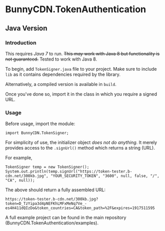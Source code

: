# BunnyCDN.TokenAuthentication
## Java Version
### Introduction
This requires _Java 7_ to run. ~~This _may_ work with Java 8 but functionality is not guaranteed.~~ Tested to work with Java 8.

To begin, add `TokenSigner.java` file to your project. Make sure to include `lib` as it contains dependencies required by the library.

Alternatively, a compiled version is available in `build`.

Once you've done so, import it in the class in which you require a signed URL.

### Usage
Before usage, import the module:

	import BunnyCDN.TokenSigner;

For simplicity of use, the initializer object _does not do anything_. It merely provides access to the `.signUrl()` method which returns a string (URL).

For example, 

	TokenSigner temp = new TokenSigner();
	System.out.println(temp.signUrl("https://token-tester.b-cdn.net/300kb.jpg", "YOUR_SECURITY_TOKEN", "3600", null, false, "/", "CA", null));

The above should return a fully assembled URL:

	https://token-tester.b-cdn.net/300kb.jpg?token=D_TzYipa3d4pNEFKhLMFxMeNq7Ve_-es4H411dQIzDo&token_countries=CA&token_path=%2F&expires=1917511595

A full example project can be found in the main repository (BunnyCDN.TokenAuthentication/examples).

